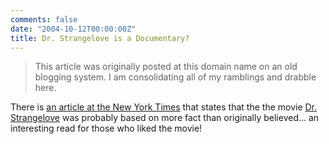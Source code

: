```yaml
---
comments: false
date: "2004-10-12T00:00:00Z"
title: Dr. Strangelove is a Documentary?
---
```


> This article was originally posted at this domain name on an old blogging system.  I am consolidating all of my ramblings and drabble here.

There is [an article at the New York Times][1] that states that the the movie [Dr. Strangelove][2] was probably based on more fact than originally believed... an interesting read for those who liked the movie!

[1]: http://www.nytimes.com/2004/10/10/movies/10kapl.html?ex=1255147200&en=bf83a97a9e24885b&ei=5090&partner=rssuserland
[2]: http://www.imdb.com/title/tt0057012/